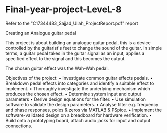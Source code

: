 # Final-year-project-LeveL-8

Refer to the "C17344483_Sajjad_Ullah_ProjectReport.pdf" report 

Creating an Analogue guitar pedal 

This project is about building an analogue guitar pedal, this is a device controlled by the guitarist's feet to change the sound of the guitar. In simple terms, a guitar pedal takes in the guitar signal as an input, applies a specified effect to the signal and this becomes the output. 

The chosen guitar effect was the Wah-Wah pedal. 

Objectives of the project:
•	Investigate common guitar effects pedals.
•	Breakdown pedal effects into categories and identify a suitable effect to implement. 
•	Thoroughly investigate the underlying mechanism which produces the chosen effect.
•	Determine system input and output parameters 
•	Derive design equations for the filter.
•	Use simulation software to validate the design parameters. 
•	Analyse filter e.g. frequency and phase responses, poles & zeros via MATLAB & PSpice.
•	Implement the software-validated design on a breadboard for hardware verification. 
•	Build onto a prototyping board, attach audio jacks for input and output connections. 
